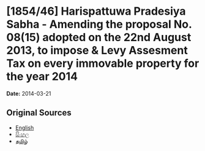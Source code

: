 # [1854/46] Harispattuwa Pradesiya Sabha - Amending the proposal No. 08(15) adopted on the 22nd August 2013, to impose & Levy Assesment Tax on every immovable property for the year 2014

**Date:** 2014-03-21

## Original Sources

- [English](https://documents.gov.lk/view/extra-gazettes/2014/3/1854-46_E.pdf)
- [සිංහල](https://documents.gov.lk/view/extra-gazettes/2014/3/1854-46_S.pdf)
- [தமிழ்](https://documents.gov.lk/view/extra-gazettes/2014/3/1854-46_T.pdf)
